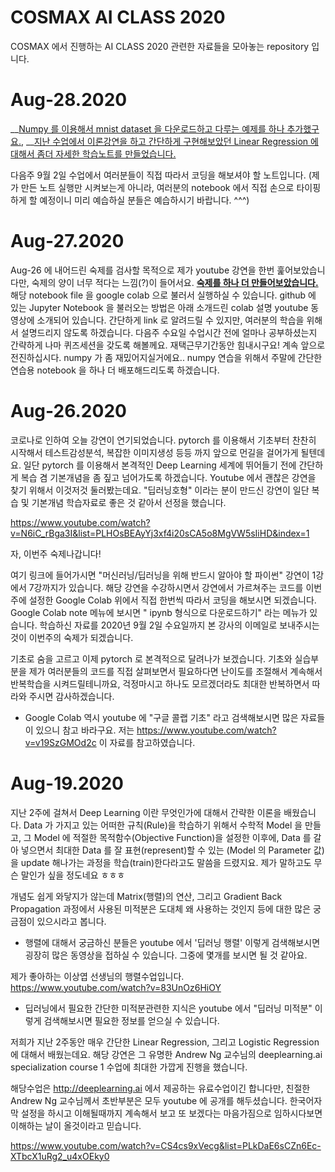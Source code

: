 # COSMAX AI CLASS 2020

COSMAX 에서 진행하는 AI CLASS 2020 관련한 자료들을 모아놓는 repository 입니다.

# Aug-28.2020

__[Numpy 를 이용해서 mnist dataset 을 다운로드하고 다루는 예제를 하나 추가했구요.](https://github.com/chesterroh/cosmax_ai_class/blob/master/01_mnist_dataset_numpy.ipynb),
__[지난 수업에서 이론강연을 하고 간단하게 구현해보았던 Linear Regression 에 대해서 좀더 자세한 학습노트를 만들었습니다.](https://github.com/chesterroh/cosmax_ai_class/blob/master/02_numpy_linear_regression.ipynb) 

다음주 9월 2일 수업에서 여러분들이 직접 따라서 코딩을 해보셔야 할 노트입니다. (제가 만든 노트 실행만 시켜보는게 아니라, 여러분의 notebook 에서 직접 손으로 타이핑하게 할 예정이니 미리 예습하실 분들은 예습하시기 바랍니다. ^^^) 

# Aug-27.2020

Aug-26 에 내어드린 숙제를 검사할 목적으로 제가 youtube 강연을 한번 훑어보았습니다만, 숙제의 양이 너무 적다는 느낌(?)이 들어서요. __[숙제를 하나 더 만들어보았습니다.](https://github.com/chesterroh/cosmax_ai_class/blob/master/00_python_numpy_matplotlib%20tutorial.ipynb)__ 해당 notebook file 을 google colab 으로 불러서 실행하실 수 있습니다. github 에 있는 Jupyter Notebook 을 불러오는 방법은 아래 소개드린 colab 설명 youtube 동영상에 소개되어 있습니다. 간단하게 link 로 알려드릴 수 있지만, 여러분의 학습을 위해서 설명드리지 않도록 하겠습니다.  다음주 수요일 수업시간 전에 얼마나 공부하셨는지 간략하게 나마 퀴즈세션을 갖도록 해볼께요. 재택근무기간동안 힘내시구요! 계속 앞으로 전진하십시다. numpy 가 좀 재밌어지실거에요.. numpy 연습을 위해서 주말에 간단한 연습용 notebook 을 하나 더 배포해드리도록 하겠습니다.

# Aug-26.2020

코로나로 인하여 오늘 강연이 연기되었습니다. pytorch 를 이용해서 기초부터 찬찬히 시작해서 테스트감성분석, 복잡한 이미지생성 등등 까지 앞으로 먼길을 걸어가게 될텐데요. 일단 pytorch 를 이용해서 본격적인 Deep Learning 세계에 뛰어들기 전에 간단하게 복습 겸 기본개념을 좀 짚고 넘어가도록 하겠습니다.  Youtube 에서 괜찮은 강연을 찾기 위해서 이것저것 둘러봤는데요. "딥러닝호형" 이라는 분이 만드신 강연이 일단 복습 및 기본개념 학습자료로 좋은 것 같아서 선정을 했습니다.

https://www.youtube.com/watch?v=N6iC_rBga3I&list=PLHOsBEAyYj3xf4i20sCA5o8MgVW5sIiHD&index=1

자, 이번주 숙제나갑니다!

여기 링크에 들어가시면 "머신러닝/딥러닝을 위해 반드시 알아야 할 파이썬" 강연이 1강에서 7강까지가 있습니다. 해당 강연을 수강하시면서 강연에서 가르쳐주는 코드를 이번주에 설정한 Google Colab 위에서 직접 한번씩 따라서 코딩을 해보시면 되겠습니다. Google Colab note 메뉴에 보시면 " ipynb 형식으로 다운로드하기" 라는 메뉴가 있습니다. 학습하신 자료를 2020년 9월 2일 수요일까지 본 강사의 이메일로 보내주시는 것이 이번주의 숙제가 되겠습니다. 

기초로 숨을 고르고 이제 pytorch 로 본격적으로 달려나가 보겠습니다. 기초와 실습부분을 제가 여러분들의 코드를 직접 살펴보면서 필요하다면 난이도를 조절해서 계속해서 반복학습을 시켜드릴테니까요, 걱정마시고 하나도 모르겠더라도 최대한 반복하면서 따라와 주시면 감사하겠습니다.

* Google Colab 역시 youtube 에 "구글 콜랩 기초" 라고 검색해보시면 많은 자료들이 있으니 참고 바라구요. 저는 https://www.youtube.com/watch?v=v19SzGMOd2c 이 자료를 참고하였습니다. 

# Aug-19.2020

지난 2주에 걸쳐서 Deep Learning 이란 무엇인가에 대해서 간략한 이론을 배웠습니다. Data 가 가지고 있는 어떠한 규칙(Rule)을 학습하기 위해서 수학적 Model 을 만들고, 그 Model 에 적절한 목적함수(Objective Function)을 설정한 이후에, Data 를 갈아 넣으면서 최대한 Data 를 잘 표현(represent)할 수 있는 (Model 의 Parameter 값)을 update 해나가는 과정을 학습(train)한다라고도 말씀을 드렸지요. 제가 말하고도 무슨 말인가 싶을 정도네요 ㅎㅎㅎ 

개념도 쉽게 와닿지가 않는데 Matrix(행렬)의 연산, 그리고 Gradient Back Propagation 과정에서 사용된 미적분은 도대체 왜 사용하는 것인지 등에 대한 많은 궁금점이 있으시라고 봅니다. 

* 행렬에 대해서 궁금하신 분들은 youtube 에서 '딥러닝 행렬' 이렇게 검색해보시면 굉장히 많은 동영상을 접하실 수 있습니다. 그중에 몇개를 보시면 될 것 같아요. 

제가 좋아하는 이상엽 선생님의 행렬수업입니다.
https://www.youtube.com/watch?v=83UnOz6HiOY

* 딥러닝에서 필요한 간단한 미적분관련한 지식은 youtube 에서 "딥러닝 미적분" 이렇게 검색해보시면 필요한 정보를 얻으실 수 있습니다.

저희가 지난 2주동안 매우 간단한 Linear Regression, 그리고 Logistic Regression 에 대해서 배웠는데요. 해당 강연은 그 유명한 Andrew Ng 교수님의 deeplearning.ai specialization course 1 수업에 최대한 가깝게 진행을 했습니다.

해당수업은 http://deeplearning.ai 에서 제공하는 유료수업이긴 합니다만, 친절한 Andrew Ng 교수님께서 초반부분은 모두 youtube 에 공개를 해두셨습니다. 한국어자막 설정을 하시고 이해될때까지 계속해서 보고 또 보겠다는 마음가짐으로 임하시다보면 이해하는 날이 올것이라고 믿습니다.

https://www.youtube.com/watch?v=CS4cs9xVecg&list=PLkDaE6sCZn6Ec-XTbcX1uRg2_u4xOEky0



